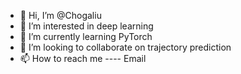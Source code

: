 - 👋 Hi, I’m @Chogaliu
- 👀 I’m interested in deep learning
- 🌱 I’m currently learning PyTorch
- 💞️ I’m looking to collaborate on trajectory prediction
- 📫 How to reach me ---- Email

<!---
Chogaliu/Chogaliu is a ✨ special ✨ repository because its `README.md` (this file) appears on your GitHub profile.
You can click the Preview link to take a look at your changes.
--->
